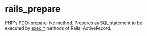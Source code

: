 rails_prepare
=============

PHP's [PDO::prepare](http://php.net/manual/en/pdo.prepare.php)-like method. Prepares an SQL statement to be executed by [exec_*](http://api.rubyonrails.org/classes/ActiveRecord/ConnectionAdapters/DatabaseStatements.html#method-i-exec_query) methods of Rails' ActiveRecord.
